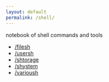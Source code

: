 ```yaml
---
layout: default
permalink: /shell/
---
```


notebook of shell commands and tools<br>

- <a href="{{ '/filesh/' | prepend: site.baseurl | prepend: site.url }}">/filesh</a><br>
- <a href="{{ '/usersh/' | prepend: site.baseurl | prepend: site.url }}">/usersh</a><br>
- <a href="{{ '/shtorage/' | prepend: site.baseurl | prepend: site.url }}">/shtorage</a><br>
- <a href="{{ '/shystem/' | prepend: site.baseurl | prepend: site.url }}">/shystem</a><br>
- <a href="{{ '/varioush/' | prepend: site.baseurl | prepend: site.url }}">/varioush</a>
